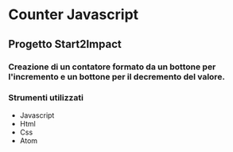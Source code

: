 # Counter Javascript
## Progetto Start2Impact
### Creazione di un contatore formato da un bottone per l'incremento e un bottone per il decremento del valore. 


### Strumenti utilizzati
* Javascript
* Html
* Css
* Atom


